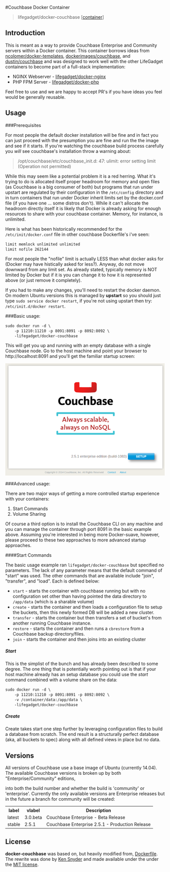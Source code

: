 #Couchbase Docker Container
> lifegadget/docker-couchbase [[container](https://registry.hub.docker.com/u/lifegadget/docker-couchbase/)]

## Introduction

This is meant as a way to provide Couchbase Enterprise and Community servers within a Docker container. This container borrows ideas from  [ncolomer/docker-templates](https://github.com/ncolomer/docker-templates), [dockerimages/couchbase](), and [dustin/couchbase](https://gist.github.com/dustin/6605182) and was designed to work well with the other LifeGadget containers to become part of a full-stack implementation:

- NGINX Webserver - [lifegadget/docker-nginx](https://github.com/lifegadget/docker-nginx)
- PHP FPM Server - [lifegadget/docker-php](https://github.com/lifegadget/docker-php)

Feel free to use and we are happy to accept PR's if you have ideas you feel would be generally reusable.

## Usage ##


###Prerequisites

For most people the default docker installation will be fine and in fact you can just proceed with the presumption you are fine and run the the image and see if it starts. If you're watching the couchbase build process carefully you *will* see couchbase's installation throw a warning about:

> /opt/couchbase/etc/couchbase_init.d: 47: ulimit: error setting limit (Operation not permitted)

While this may seem like a potential problem it is a red herring. What it's trying to do is allocated itself proper headroom for memory and open files (as Couchbase is a big consumer of both) but programs that run under upstart are regulated by their configuration in the `/etc/config` directory and in turn containers that run under Docker inherit limits set by the docker.conf file (if you have one ... some distros don't). While it can't allocate the headroom directly itself it is likely that Docker is already asking for enough resources to share with your couchbase container. Memory, for instance, is unlimited. 

Here is what has been historically recommended for the `/etc/init/docker.conf` file in other couchbase Dockerfile's i've seen:

	limit memlock unlimited unlimited
	limit nofile 262144

For most people the "nofile" limit is actually LESS than what docker asks for (Docker may have histically asked for less?). Anyway, do not move downward from any limit set. As already stated, typically memory is NOT limited by Docker but if it is you can change it to how it is represented above (or just remove it completely). 

If you had to make any changes, you'll need to restart the docker daemon. On modern Ubuntu versions this is managed by **upstart** so you should just type `sudo service docker restart`, if you're not using upstart then try: `/etc/init.d/docker restart`. 


###Basic usage:

	sudo docker run -d \
		-p 11210:11210 -p 8091:8091 -p 8092:8092 \
		-lifegadget/docker-couchbase 	

This will get you up and running with an empty database with a single Couchbase node. Go to the host machine and point your browser to http://localhost:8091 and you'll get the familiar startup screen:

![ ](resources/startup-screen.png)

###Advanced usage:

There are two major ways of getting a more controlled startup experience with your containers:

1. Start Commands
2. Volume Sharing

Of course a third option is to install the Couchbase CLI on any machine and you can manage the container through port 8091 in the basic example above. Assuming you're interested in being more Docker-suave, however, please proceed to these two approaches to more advanced startup approaches. 

####Start Commands
	
The basic usage example ran `lifegadget/docker-couchbase` but specified no parameters. The lack of any parameter means that the default command of "start" was used. The other commands that are available include "join", "transfer", and "load". Each is defined below:

- `start` - starts the container with couchbase running but with no configuration set other than having pointed the data directory to `/app/data` (which is a sharable volume)
- `create` - starts the container and then loads a configuration file to setup the buckets, then this newly formed DB will be added a new cluster. 
- `transfer` - starts the container but then transfers a set of bucket's from another running Couchbase instance.
- `restore` - starts the container and then runs a `cbrestore` from a Couchbase backup directory/files. 
- `join` - starts the container and then joins into an existing cluster

##### Start #####

This is the simplist of the bunch and has already been described to some degree. The one thing that is potentially worth pointing out is that if your host machine already has an setup database you could use the *start* command combined with a volume share on the data:

	sudo docker run -d \
		-p 11210:11210 -p 8091:8091 -p 8092:8092 \
		-v /container/data:/app/data \
		-lifegadget/docker-couchbase 	

##### Create #####

Create takes start one step further by leveraging configuration files to build a database from scratch. The end result is a structurally perfect database (aka, all buckets to spec) along with all defined views in place but no data. 

 
## Versions ##
All versions of Couchbase use a base image of Ubuntu (currently 14.04). The 
available Couchbase versions is broken up by both "Enterprise/Community" editions, 

into both the build number and whether the build is 'community' or 'enterprise'. Currently the only available versions are Enterprise releases but in the future a branch for community will be created:

<table>
	<tr>
		<th>label</th>
		<th>vlabel</th>
		<th>Description</th>
	</tr>
	<tr>
		<td>latest</td>
		<td>3.0.beta</td>
		<td>Couchbase Enterprise - Beta Release</td>
   </tr>
	<tr>
		<td>stable</td>
		<td>2.5.1</td>
		<td>Couchbase Enterprise 2.5.1 - Production Release</td>
   </tr>
</table>

## License

**docker-couchbase** was based on, but heavily modified from, [Dockerfile](https://gist.github.com/dustin/6605182). The rewrite was done by [Ken Snyder](http://ken.net) and made available under the under the [MIT license](https://github.com/broccolijs/broccoli/blob/master/LICENSE.md).